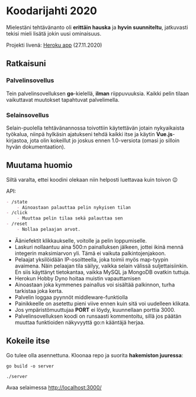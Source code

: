 # Koodarijahti 2020

Mielestäni tehtävänanto oli **erittäin hauska** ja **hyvin suunniteltu**, jatkuvasti tekisi mieli lisätä jokin uusi ominaisuus.

Projekti livenä: [Heroku app](https://multiplayer-button.herokuapp.com/) (27.11.2020)

## Ratkaisuni

### Palvelinsovellus
Tein palvelinsovelluksen **go**-kielellä, **ilman** riippuvuuksia. Kaikki pelin tilaan vaikuttavat muutokset
tapahtuvat palvelimella.

### Selainsovellus
Selain-puolella tehtävänannossa toivottiin käytettävän jotain nykyaikaista työkalua, niinpä hylkäsin ajatukseni
tehdä kaikki itse ja käytin **Vue.js**-kirjastoa, jota olin kokeillut jo joskus ennen 1.0-versiota
(omasi jo silloin hyvän dokumentaation).

## Muutama huomio
Siltä varalta, ettei koodini olekaan niin helposti luettavaa kuin toivon 😉

API:
```markdown
- /state
	- Ainoastaan palauttaa pelin nykyisen tilan
- /click
	- Muuttaa pelin tilaa sekä palauttaa sen
- /reset
	- Nollaa pelaajan arvot.
```

* Ääniefektit klikkaukselle, voitolle ja pelin loppumiselle.
* Laskuri nollaantuu aina 500:n painalluksen jälkeen, jottei ikinä mennä integerin maksimiarvon yli.
Tämä ei vaikuta palkintojenjakoon.
* Pelaajat yksilöidään IP-osoitteella, joka toimii myös map-tyypin avaimena. Näin pelaajan tila säilyy, vaikka selain
välissä suljettaisiinkin. En siis käyttänyt tietokantaa, vaikka MySQL ja MongoDB ovatkin tuttuja.
* Herokun Hobby Dyno hoitaa muistin vapauttamisen
* Ainoastaan joka kymmenes painallus voi sisältää palkinnon, turha tarkistaa joka kerta.
* Palvelin loggaa pyynnöt middleware-funktiolla
* Painikkeelle on asetettu pieni viive ennen kuin sitä voi uudelleen klikata.
* Jos ympäristömuuttujaa __PORT__ ei löydy, kuunnellaan porttia 3000.
* Palvelinsovelluksen koodi on runsaasti kommentoitu, sillä jos päätän muuttaa funktioiden näkyvyyttä
go:n kääntäjä herjaa.

## Kokeile itse
Go tulee olla asennettuna. Kloonaa repo ja suorita **hakemiston juuressa**:

```go build -o server```

```./server```

Avaa selaimessa [http://localhost:3000/](http://localhost:3000/)
